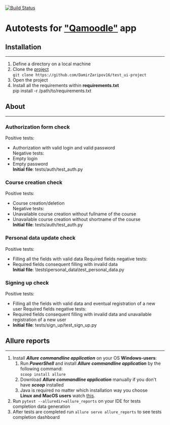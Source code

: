 [![Build Status](https://app.travis-ci.com/DamirZaripov16/test_ui-project.svg?branch=master)](https://app.travis-ci.com/DamirZaripov16/test_ui-project)
# Autotests for ["Qamoodle"](https://qacoursemoodle.innopolis.university) app
## Installation
***
1. Define a directory on a local machine
2. Clone the [project](https://github.com/DamirZaripov16/test_ui-project) <br>
   ```git clone https://github.com/DamirZaripov16/test_ui-project```
3. Open the project
4. Install all the requirements within **requirements.txt** <br>
pip install -r /path/to/requirements.txt
## About
***
### Authorization form check
Positive tests:
* Authorization with valid login and valid password<br>
Negative tests:
* Empty login
* Empty password<br>
__Initial file__: tests/auth/test_auth.py
### Course creation check
Positive tests:
* Course creation/deletion<br>
Negative tests:
* Unavailable course creation without fullname of the course
* Unavailable course creation without shortname of the course<br>
__Initial file__: tests/auth/test_auth.py
### Personal data update check
Positive tests:
* Filling all the fields with valid data
Required fields negative tests:
* Required fields consequent filling with invalid data<br>
__Initial file__: \tests\personal_data\test_personal_data.py
### Signing up check
Positive tests:
* Filling all the fields with valid data and eventual registration of a new user
Required fields negative tests:
* Required fields consequent filling with invalid data and unavailable registration of a new user<br>
* __Initial file__: tests/sign_up/test_sign_up.py
##  Allure reports
***
1) Install _**Allure commandline application**_ on your OS
**Windows-users**:
   1) Run _**PowerShell**_ and install _**Allure commandline application**_ by the following command:
   <br>```scoop install allure```<br>
   2) Download _**Allure commandline application**_ manually if you don't have **_scoop_** installed<br>
   3) Java is required no matter which installation way you choose<br>
**Linux and MacOS users** watch [this](https://docs.qameta.io/allure/#_installing_a_commandline).
2) Run ```pytest --alluredir=allure_reports``` on your IDE for tests completion data generation
3) After tests are completed run ```allure serve allure_reports``` to see tests completion dashboard
